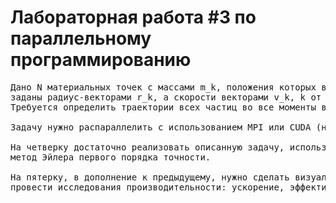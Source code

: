 # Лабораторная работа #3 по параллельному программированию
<pre>
Дано N материальных точек с массами m_k, положения которых в начальный момент времени 
заданы радиус-векторами r_k, а скорости векторами v_k, k от 1 до N . 
Требуется определить траектории всех частиц во все моменты времени от 0 до t_end.

Задачу нужно распараллелить с использованием MPI или CUDA (на выбор).

На четверку достаточно реализовать описанную задачу, используя для решения 
метод Эйлера первого порядка точности.

На пятерку, в дополнение к предыдущему, нужно сделать визуализацию в Питоне и 
провести исследования производительности: ускорение, эффективность, время работы.
</pre>